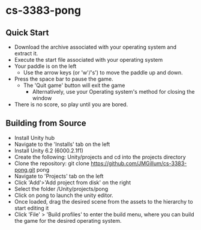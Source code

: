# cs-3383-pong
## Quick Start
* Download the archive associated with your operating system and extract it.
* Execute the start file associated with your operating system
* Your paddle is on the left
  * Use the arrow keys (or 'w'/'s') to move the paddle up and down.
* Press the space bar to pause the game.
  * The 'Quit game' button will exit the game
    * Alternatively, use your Operating system's method for closing the window
* There is no score, so play until you are bored.

## Building from Source
* Install Unity hub
* Navigate to the 'Installs' tab on the left
* Install Unity 6.2 (6000.2.1f1)
* Create the following: Unity/projects and cd into the projects directory
* Clone the repository: git clone https://github.com/JMGillum/cs-3383-pong.git pong
* Navigate to 'Projects' tab on the left
* Click 'Add'>'Add project from disk' on the right
* Select the folder /Unity/projects/pong
* Click on pong to launch the unity editor.
* Once loaded, drag the desired scene from the assets to the hierarchy to start editing it
* Click 'File' > 'Build profiles' to enter the build menu, where you can build the game for the desired operating system.
